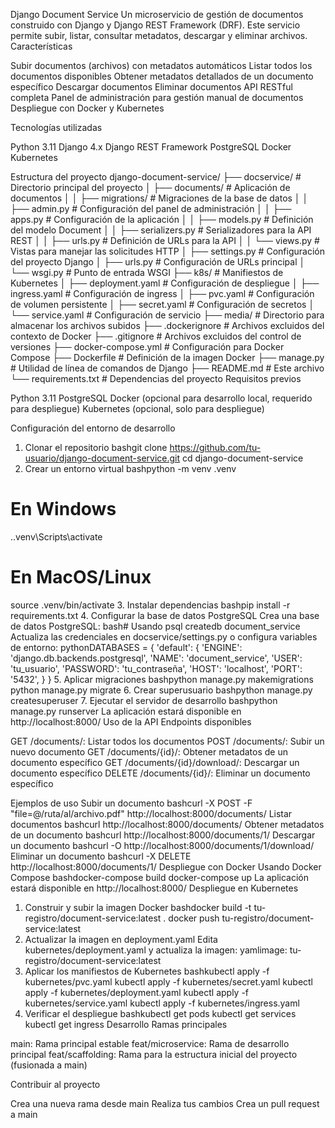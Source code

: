 Django Document Service
Un microservicio de gestión de documentos construido con Django y Django REST Framework (DRF). Este servicio permite subir, listar, consultar metadatos, descargar y eliminar archivos.
Características

Subir documentos (archivos) con metadatos automáticos
Listar todos los documentos disponibles
Obtener metadatos detallados de un documento específico
Descargar documentos
Eliminar documentos
API RESTful completa
Panel de administración para gestión manual de documentos
Despliegue con Docker y Kubernetes

Tecnologías utilizadas

Python 3.11
Django 4.x
Django REST Framework
PostgreSQL
Docker
Kubernetes

Estructura del proyecto
django-document-service/
├── docservice/               # Directorio principal del proyecto
│   ├── documents/            # Aplicación de documentos
│   │   ├── migrations/       # Migraciones de la base de datos
│   │   ├── admin.py          # Configuración del panel de administración
│   │   ├── apps.py           # Configuración de la aplicación
│   │   ├── models.py         # Definición del modelo Document
│   │   ├── serializers.py    # Serializadores para la API REST
│   │   ├── urls.py           # Definición de URLs para la API
│   │   └── views.py          # Vistas para manejar las solicitudes HTTP
│   ├── settings.py           # Configuración del proyecto Django
│   ├── urls.py               # Configuración de URLs principal
│   └── wsgi.py               # Punto de entrada WSGI
├── k8s/                      # Manifiestos de Kubernetes
│   ├── deployment.yaml       # Configuración de despliegue
│   ├── ingress.yaml          # Configuración de ingress
│   ├── pvc.yaml              # Configuración de volumen persistente
│   ├── secret.yaml           # Configuración de secretos
│   └── service.yaml          # Configuración de servicio
├── media/                    # Directorio para almacenar los archivos subidos
├── .dockerignore             # Archivos excluidos del contexto de Docker
├── .gitignore                # Archivos excluidos del control de versiones
├── docker-compose.yml        # Configuración para Docker Compose
├── Dockerfile                # Definición de la imagen Docker
├── manage.py                 # Utilidad de línea de comandos de Django
├── README.md                 # Este archivo
└── requirements.txt          # Dependencias del proyecto
Requisitos previos

Python 3.11
PostgreSQL
Docker (opcional para desarrollo local, requerido para despliegue)
Kubernetes (opcional, solo para despliegue)

Configuración del entorno de desarrollo
1. Clonar el repositorio
bashgit clone https://github.com/tu-usuario/django-document-service.git
cd django-document-service
2. Crear un entorno virtual
bashpython -m venv .venv
# En Windows
.\.venv\Scripts\activate
# En MacOS/Linux
source .venv/bin/activate
3. Instalar dependencias
bashpip install -r requirements.txt
4. Configurar la base de datos PostgreSQL
Crea una base de datos PostgreSQL:
bash# Usando psql
createdb document_service
Actualiza las credenciales en docservice/settings.py o configura variables de entorno:
pythonDATABASES = {
    'default': {
        'ENGINE': 'django.db.backends.postgresql',
        'NAME': 'document_service',
        'USER': 'tu_usuario',
        'PASSWORD': 'tu_contraseña',
        'HOST': 'localhost',
        'PORT': '5432',
    }
}
5. Aplicar migraciones
bashpython manage.py makemigrations
python manage.py migrate
6. Crear superusuario
bashpython manage.py createsuperuser
7. Ejecutar el servidor de desarrollo
bashpython manage.py runserver
La aplicación estará disponible en http://localhost:8000/
Uso de la API
Endpoints disponibles

GET /documents/: Listar todos los documentos
POST /documents/: Subir un nuevo documento
GET /documents/{id}/: Obtener metadatos de un documento específico
GET /documents/{id}/download/: Descargar un documento específico
DELETE /documents/{id}/: Eliminar un documento específico

Ejemplos de uso
Subir un documento
bashcurl -X POST -F "file=@/ruta/al/archivo.pdf" http://localhost:8000/documents/
Listar documentos
bashcurl http://localhost:8000/documents/
Obtener metadatos de un documento
bashcurl http://localhost:8000/documents/1/
Descargar un documento
bashcurl -O http://localhost:8000/documents/1/download/
Eliminar un documento
bashcurl -X DELETE http://localhost:8000/documents/1/
Despliegue con Docker
Usando Docker Compose
bashdocker-compose build
docker-compose up
La aplicación estará disponible en http://localhost:8000/
Despliegue en Kubernetes
1. Construir y subir la imagen Docker
bashdocker build -t tu-registro/document-service:latest .
docker push tu-registro/document-service:latest
2. Actualizar la imagen en deployment.yaml
Edita kubernetes/deployment.yaml y actualiza la imagen:
yamlimage: tu-registro/document-service:latest
3. Aplicar los manifiestos de Kubernetes
bashkubectl apply -f kubernetes/pvc.yaml
kubectl apply -f kubernetes/secret.yaml
kubectl apply -f kubernetes/deployment.yaml
kubectl apply -f kubernetes/service.yaml
kubectl apply -f kubernetes/ingress.yaml
4. Verificar el despliegue
bashkubectl get pods
kubectl get services
kubectl get ingress
Desarrollo
Ramas principales

main: Rama principal estable
feat/microservice: Rama de desarrollo principal
feat/scaffolding: Rama para la estructura inicial del proyecto (fusionada a main)

Contribuir al proyecto

Crea una nueva rama desde main
Realiza tus cambios
Crea un pull request a main